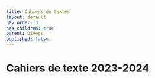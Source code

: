 ```yaml
---
title: Cahiers de textes
layout: default
nav_order: 3
has_children: true
parent: Divers
published: false
---
```

# Cahiers de texte 2023-2024


